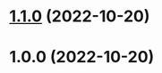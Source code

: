 # [1.1.0](https://github.com/hycord/logger/compare/v1.0.0...v1.1.0) (2022-10-20)



# 1.0.0 (2022-10-20)



